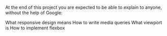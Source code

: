 At the end of this project you are expected to be able to explain to anyone, without the help of Google:

What responsive design means
How to write media queries
What viewport is
How to implement flexbox
